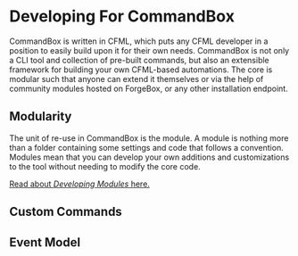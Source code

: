 # Developing For CommandBox

 CommandBox is written in CFML, which puts any CFML developer in a position to easily build upon it for their own needs.  CommandBox is not only a CLI tool and collection of pre-built commands, but also an extensible framework for building your own CFML-based automations.  The core is modular such that anyone can extend it themselves or via the help of community modules hosted on ForgeBox, or any other installation endpoint.  
 
## Modularity

The unit of re-use in CommandBox is the module.  A module is nothing more than a folder containing some settings and code that follows a convention.  Modules mean that you can develop your own additions and customizations to the tool without needing to modify the core code.

[Read about *Developing Modules* here.](/developing/modules/developing_modules.md)

## Custom Commands

## Event Model